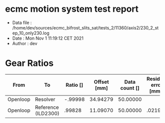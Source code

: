 # ecmc motion system test report

* Data file   : /home/dev/sources/ecmc_bifrost_slits_sat/tests_2/11360/axis2/230_2_step_10_only230.log
* Date        : Mon Nov  1 11:19:12 CET 2021
* Author      : dev


# Gear Ratios
From | To | Ratio [] | Offset [mm] | Data count [] | Residual error [mm²]
--- | --- | --- | --- | --- | --- |
Openloop | Resolver | -.99998 | 34.94279 | 50.00000 |
Openloop | Reference (ILD2300) | .99828 | 11.09070 | 50.00000 | .02198

